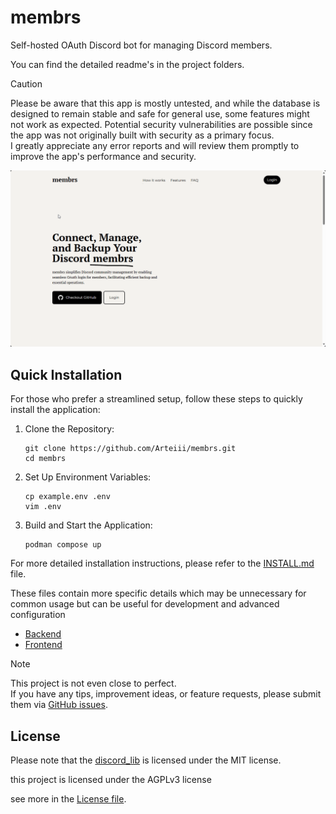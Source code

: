 # membrs

Self-hosted OAuth Discord bot for managing Discord members.

You can find the detailed readme's in the project folders.

> [!CAUTION]
> Please be aware that this app is mostly untested,
> and while the database is designed to remain stable and safe for general use,
> some features might not work as expected.
> Potential security vulnerabilities are possible
> since the app was not originally built with security as a primary focus.  
> I greatly appreciate any error reports and will review them promptly to improve the app's performance and security.

![](./preview/msedge_YJFwwVlzxc.gif)

## Quick Installation

For those who prefer a streamlined setup, follow these steps to quickly install the application:

1. Clone the Repository:
    ```shell
    git clone https://github.com/Arteiii/membrs.git
    cd membrs
    ```

2. Set Up Environment Variables:
    ```shell
    cp example.env .env
    vim .env
    ```

3. Build and Start the Application:
    ```shell
    podman compose up
    ```

For more detailed installation instructions, please refer to the [INSTALL.md](INSTALL.md) file.


These files contain more specific details which may be unnecessary for common usage but can be useful for development
and advanced configuration

- [Backend](backend/README.md)
- [Frontend](frontend/README.md)

> [!NOTE]
> This project is not even close to perfect.  
> If you have any tips, improvement ideas, or feature requests, please submit them via [GitHub issues](https://github.com/Arteiii/membrs/issues/new).

## License

Please note that the [discord_lib](/backend/discord_lib/README.md) is licensed under the MIT license.

this project is licensed under the AGPLv3 license

see more in the [License file](LICENSE-AGPL-3).
